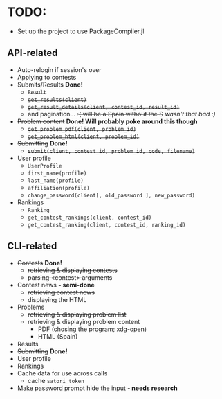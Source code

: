 # TODO:
* Set up the project to use PackageCompiler.jl

## API-related
* Auto-relogin if session's over
* Applying to contests
* ~~Submits/Results~~ **Done!**
  - ~~`Result`~~
  - ~~`get_results(client)`~~
  - ~~`get_result_details(client, contest_id, result_id)`~~
  - and pagination... ~~:( will be a Spain without the S~~ *wasn't that bad :)*
* ~~Problem content~~ **Done! Will probably poke around this though**
  - ~~`get_problem_pdf(client, problem_id)`~~
  - ~~`get_problem_html(client, problem_id)`~~
* ~~Submitting~~ **Done!**
  - ~~`submit(client, contest_id, problem_id, code, filename)`~~
* User profile
  - `UserProfile`
  - `first_name(profile)`
  - `last_name(profile)`
  - `affiliation(profile)`
  - `change_password(client[, old_password ], new_password)`
* Rankings
  - `Ranking`
  - `get_contest_rankings(client, contest_id)`
  - `get_contest_ranking(client, contest_id, ranking_id)`


## CLI-related
* ~~Contests~~ **Done!**
  - ~~retrieving & displaying contests~~
  - ~~parsing &lt;contest&gt; arguments~~
* Contest news **- semi-done**
  - ~~retrieving contest news~~
  - displaying the HTML
* Problems
  - ~~retrieving & displaying problem list~~
  - retrieving & displaying problem content
    + PDF (chosing the program; xdg-open)
    + HTML (~~S~~pain)
* Results
* ~~Submitting~~ **Done!**
* User profile
* Rankings
* Cache data for use across calls
  - cache `satori_token`
* Make password prompt hide the input **- needs research**
